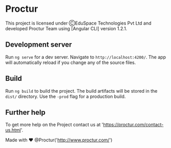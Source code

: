 # Proctur
This project is licensed under ⒸEduSpace Technologies Pvt Ltd and developed Proctur Team using [Angular CLI] version 1.2.1.

## Development server
Run `ng serve` for a dev server. Navigate to `http://localhost:4200/`. The app will automatically reload if you change any of the source files.

## Build
Run `ng build` to build the project. The build artifacts will be stored in the `dist/` directory. Use the `-prod` flag for a production build.

## Further help
To get more help on the Project contact us at 'https://proctur.com/contact-us.html'.
 
Made with ♥ @Proctur('http://www.proctur.com/')
